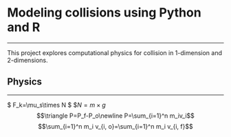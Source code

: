 # Modeling collisions using Python and R 
---
This project explores computational physics for collision in 1-dimension 
and 2-dimensions.

## Physics
---
$ F_k=\mu_s\times N $
$$N=m\times g$
$$\triangle P=P_f-P_o\newline P=\sum_{i=1}^n m_iv_i$$$$\sum_{i=1}^n m_i v_{i, o}=\sum_{i=1}^n m_i v_{i, f}$$
